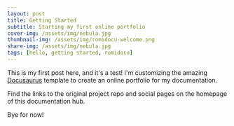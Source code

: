 ```yaml
---
layout: post
title: Getting Started
subtitle: Starting my first online portfolio
cover-img: /assets/img/nebula.jpg
thumbnail-img: /assets/img/romidocu-welcome.png
share-img: /assets/img/nebula.jpg
tags: [hello, getting started, romidocu]
---
```


This is my first post here, and it's a test! I'm customizing the amazing <a href="https://github.com/facebook/docusaurus" target="_blank">Docusaurus</a>  template to create an online portfolio for my documentation.

Find the links to the original project repo and social pages on the homepage of this documentation hub.

Bye for now!
